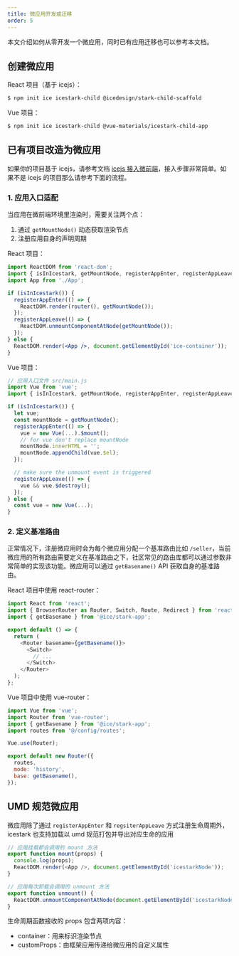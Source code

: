 ```yaml
---
title: 微应用开发或迁移
order: 5
---
```


本文介绍如何从零开发一个微应用，同时已有应用迁移也可以参考本文档。

## 创建微应用

React 项目（基于 icejs）：

```bash
$ npm init ice icestark-child @icedesign/stark-child-scaffold
```

Vue 项目：

```bash
$ npm init ice icestark-child @vue-materials/icestark-child-app
```

## 已有项目改造为微应用

如果你的项目基于 icejs，请参考文档 [icejs 接入微前端](/docs/guide/advance/icestark.md)，接入步骤非常简单。如果不是 icejs 的项目那么请参考下面的流程。

### 1. 应用入口适配

当应用在微前端环境里渲染时，需要关注两个点：

1. 通过 `getMountNode()` 动态获取渲染节点
2. 注册应用自身的声明周期

React 项目：

```jsx
import ReactDOM from 'react-dom';
import { isInIcestark, getMountNode, registerAppEnter, registerAppLeave } from '@ice/stark-app';
import App from './App';

if (isInIcestark()) {
  registerAppEnter(() => {
    ReactDOM.render(router(), getMountNode());
  });
  registerAppLeave(() => {
    ReactDOM.unmountComponentAtNode(getMountNode());
  });
} else {
  ReactDOM.render(<App />, document.getElementById('ice-container'));
}
```

Vue 项目：

```js
// 应用入口文件 src/main.js
import Vue from 'vue';
import { isInIcestark, getMountNode, registerAppEnter, registerAppLeave } from '@ice/stark-app';

if (isInIcestark()) {
  let vue;
  const mountNode = getMountNode();
  registerAppEnter(() => {
    vue = new Vue(...).$mount();
    // for vue don't replace mountNode
    mountNode.innerHTML = '';
    mountNode.appendChild(vue.$el);
  });

  // make sure the unmount event is triggered
  registerAppLeave(() => {
    vue && vue.$destroy();
  });
} else {
  const vue = new Vue(...);
}
```

### 2. 定义基准路由

正常情况下，注册微应用时会为每个微应用分配一个基准路由比如 `/seller`，当前微应用的所有路由需要定义在基准路由之下，社区常见的路由库都可以通过参数非常简单的实现该功能。微应用可以通过 `getBasename()` API 获取自身的基准路由。

React 项目中使用 react-router：

```js
import React from 'react';
import { BrowserRouter as Router, Switch, Route, Redirect } from 'react-router-dom';
import { getBasename } from '@ice/stark-app';

export default () => {
  return (
    <Router basename={getBasename()}>
      <Switch>
        // ...
      </Switch>
    </Router>
  );
};
```

Vue 项目中使用 vue-router：

```js
import Vue from 'vue';
import Router from 'vue-router';
import { getBasename } from '@ice/stark-app';
import routes from '@/config/routes';

Vue.use(Router);

export default new Router({
  routes,
  mode: 'history',
  base: getBasename(),
});
```

## UMD 规范微应用

微应用除了通过 `registerAppEnter` 和 `regsiterAppLeave` 方式注册生命周期外，icestark 也支持加载以 umd 规范打包并导出对应生命的应用

```js
// 应用挂载都会调用的 mount 方法
export function mount(props) {
  console.log(props);
  ReactDOM.render(<App />, document.getElementById('icestarkNode'));
}

// 应用每次卸载会调用的 unmount 方法
export function unmount() {
  ReactDOM.unmountComponentAtNode(document.getElementById('icestarkNode'));
}
```

生命周期函数接收的 props 包含两项内容：

- container：用来标识渲染节点
- customProps：由框架应用传递给微应用的自定义属性
